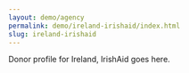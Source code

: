 ```yaml
---
layout: demo/agency
permalink: demo/ireland-irishaid/index.html
slug: ireland-irishaid
---
```


Donor profile for Ireland, IrishAid goes here.
